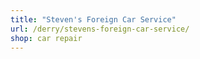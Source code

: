 ```yaml
---
title: "Steven's Foreign Car Service"
url: /derry/stevens-foreign-car-service/
shop: car repair
---
```

